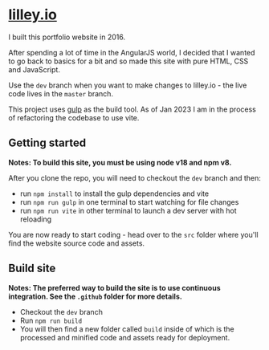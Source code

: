 # [lilley.io](https://lilley.io/)

I built this portfolio website in 2016.

After spending a lot of time in the AngularJS world, I decided that I wanted to go back to basics for a bit and so made this site with pure HTML, CSS and JavaScript.

Use the `dev` branch when you want to make changes to lilley.io - the live code lives in the `master` branch.

This project uses [gulp](https://gulpjs.com/) as the build tool. As of Jan 2023 I am in the process of refactoring the codebase to use vite.

## Getting started

**Notes: To build this site, you must be using node v18 and npm v8.**

After you clone the repo, you will need to checkout the `dev` branch and then:

- run `npm install` to install the gulp dependencies and vite
- run `npm run gulp` in one terminal to start watching for file changes
- run `npm run vite` in other terminal to launch a dev server with hot reloading

You are now ready to start coding - head over to the `src` folder where you'll find the website source code and assets.

## Build site

**Notes: The preferred way to build the site is to use continuous integration. See the `.github` folder for more details.**

- Checkout the `dev` branch
- Run `npm run build`
- You will then find a new folder called `build` inside of which is the processed and minified code and assets ready for deployment.

